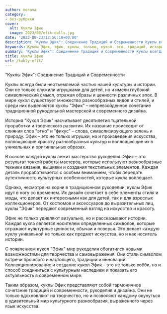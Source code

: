 ```yaml
---
author: morava
category:
- без-рубрики
cover:
  alt: Куклы Эфик
  image: 2023/08/efik-dolls.jpg
date: '2023-08-23T12:56:10+00:00'
description: 'Куклы Эфик": Соединение Традиций и Современности Куклы всегда были неотъемлемой частью нашей культуры и истории. Они не только служили игрушками для...'
keywords: Куклы Эфик, эфик, куклы, только, кукол, это, традиций, истории, искусства, рукоделия, которые, современности, детей, ценности, мире, разнообразных
summary: 'Куклы Эфик": Соединение Традиций и Современности Куклы всегда были неотъемлемой частью нашей культуры и истории. Они не только служили игрушками для...'
title: Куклы Эфик
url: /kukly-efik/
---
```


"Куклы Эфик": Соединение Традиций и Современности

Куклы всегда были неотъемлемой частью нашей культуры и истории. Они не только служили игрушками для детей, но и имели глубокий символический смысл, отражая образы и ценности различных эпох. В мире кукол существует множество разнообразных видов и стилей, и среди них выделяются куклы "Эфик" – непревзойденное сочетание традиционной рукодельной мастерской и современного дизайна.

История "Кукол Эфик" насчитывает десятилетия тщательной проработки и творческого развития. Их название происходит от слияния слов "этно" и "фикус" – слова, символизирующего зелень и природу. Эфик – это не только игрушки, но и произведения искусства, воплощающие красоту разнообразных культур и воплощающие их в уникальных и оригинальных образах.

В основе каждой куклы лежит мастерство рукоделия. Эфик – это результат тонкой работы мастеров, которые используют разнообразные техники вязания, вышивки и создания текстильных элементов. Каждая деталь прорабатывается с особым вниманием, чтобы передать аутентичность культурных особенностей, которые кукла воплощает.

Однако, несмотря на корни в традиционном рукоделии, куклы Эфик идут в ногу со временем. Их дизайн сочетает в себе элементы стиля и моды, что делает их интересными как для детей, так и для взрослых коллекционеров. От костюмов и аксессуаров до выразительных лиц, куклы "Эфик" передают современный взгляд на искусство и красоту.

Эфик не только удивляют визуально, но и рассказывают истории. Каждая кукла является носителем определенных символов, которые отражают культурные ценности, обычаи и поверья. Это делает каждую куклу уникальной не только как предмет искусства, но и как носитель истории.

С появлением кукол "Эфик" мир рукоделия обогатился новыми возможностями для творчества и самовыражения. Они стали символом встречи прошлого и настоящего, традиций и инноваций. Коллекционирование и создание кукол Эфик – это не только хобби, но и способ соединиться с культурным наследием и показать его актуальность в современном мире.

Таким образом, куклы Эфик представляют собой гармоничное сочетание традиций и современности, рукоделия и дизайна. Они не только вдохновляют на творчество, но и позволяют каждому окунуться в удивительный мир культурного разнообразия, выраженного через язык искусства.
